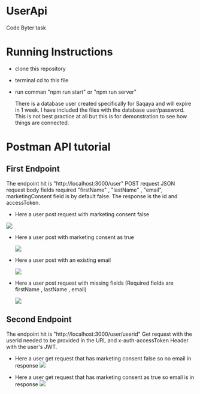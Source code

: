 # UserApi
Code Byter task

# Running Instructions
* clone this repository
* terminal cd to this file
* run comman "npm run start" or "npm run server"

  There is a database user created specifically for Saqaya and will expire in 1 week. I have included the files with the database user/password. This is not best practice at all but this is for demonstration to see how things are connected.

# Postman API  tutorial
## First Endpoint 
The endpoint hit is "http://localhost:3000/user" POST request 
JSON request body fields required "firstName" , "lastName" , "email", marketingConsent field is by default false. The response is the id and accessToken.

* Here a user post request with marketing consent false

  
![](https://media.giphy.com/media/v1.Y2lkPTc5MGI3NjExcW5oemQzYTRzd3JsaWRyYmRjajRoa292dHU3azZ3ZGVyNWdxdGk2cCZlcD12MV9pbnRlcm5hbF9naWZfYnlfaWQmY3Q9Zw/6Axs6Eb7lmNb2oYvMx/giphy.gif)

* Here a user post with marketing consent as true


  ![](https://media.giphy.com/media/v1.Y2lkPTc5MGI3NjExNjQ0NWJrazZ3YnFoYzl6dnE4dHdkcWdycHJta3Y1aHpyZnRndmtpeCZlcD12MV9pbnRlcm5hbF9naWZfYnlfaWQmY3Q9Zw/KYKW9mzEJhAx4ufL0r/giphy.gif)

* Here a user post with an existing email

  
  ![](https://media.giphy.com/media/v1.Y2lkPTc5MGI3NjExYWQxeGoydmNqNHNrOG1kbHdzNTltMTN6N3V5dmNzd3o2cXcyMGpkaSZlcD12MV9pbnRlcm5hbF9naWZfYnlfaWQmY3Q9Zw/ecZn0GmDzea6hK9YE1/giphy.gif)

* Here a user post request with missing fields (Required fields are firstName , lastName , email)

  
  ![](https://media.giphy.com/media/v1.Y2lkPTc5MGI3NjExb254ZDZ1YnJsMm02dmkwZzFmMHR1bWwxMGtodTl0ODlwZnloeGExMSZlcD12MV9pbnRlcm5hbF9naWZfYnlfaWQmY3Q9Zw/vkYBgFGeWlKHMhfDBH/giphy.gif)

## Second Endpoint
The endpoint hit is "http://localhost:3000/user/userid"  Get request with the userid needed to be provided in the URL and x-auth-accessToken Header with the user's JWT.

* Here a user get request that has marketing consent false so no email in response
  ![](https://media.giphy.com/media/v1.Y2lkPTc5MGI3NjExMjRndTdlMjVseXprMXJ4NWtoMXZnNnRiNTQyb2Q5ZGhqNnZqMHBnbSZlcD12MV9pbnRlcm5hbF9naWZfYnlfaWQmY3Q9Zw/OK9c2K4o5KhfablqAM/giphy.gif)

* Here a user get request that has marketing consent as true so email is in response
  ![](https://media.giphy.com/media/v1.Y2lkPTc5MGI3NjExczlrbjh3ajU2d3gzZWN1dmM4YzJwZWgxaTh3YmZ3OHhwOGNpenhzaCZlcD12MV9pbnRlcm5hbF9naWZfYnlfaWQmY3Q9Zw/ilyy2PMrttZspNTHAE/giphy.gif)
